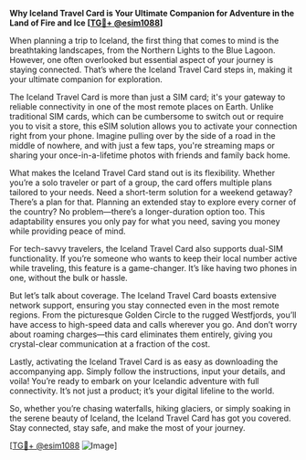 **Why Iceland Travel Card is Your Ultimate Companion for Adventure in the Land of Fire and Ice [[TG💪+ @esim1088](https://t.me/s/esim1088)]**

When planning a trip to Iceland, the first thing that comes to mind is the breathtaking landscapes, from the Northern Lights to the Blue Lagoon. However, one often overlooked but essential aspect of your journey is staying connected. That’s where the Iceland Travel Card steps in, making it your ultimate companion for exploration.

The Iceland Travel Card is more than just a SIM card; it's your gateway to reliable connectivity in one of the most remote places on Earth. Unlike traditional SIM cards, which can be cumbersome to switch out or require you to visit a store, this eSIM solution allows you to activate your connection right from your phone. Imagine pulling over by the side of a road in the middle of nowhere, and with just a few taps, you're streaming maps or sharing your once-in-a-lifetime photos with friends and family back home.

What makes the Iceland Travel Card stand out is its flexibility. Whether you’re a solo traveler or part of a group, the card offers multiple plans tailored to your needs. Need a short-term solution for a weekend getaway? There’s a plan for that. Planning an extended stay to explore every corner of the country? No problem—there’s a longer-duration option too. This adaptability ensures you only pay for what you need, saving you money while providing peace of mind.

For tech-savvy travelers, the Iceland Travel Card also supports dual-SIM functionality. If you’re someone who wants to keep their local number active while traveling, this feature is a game-changer. It’s like having two phones in one, without the bulk or hassle.

But let’s talk about coverage. The Iceland Travel Card boasts extensive network support, ensuring you stay connected even in the most remote regions. From the picturesque Golden Circle to the rugged Westfjords, you’ll have access to high-speed data and calls wherever you go. And don’t worry about roaming charges—this card eliminates them entirely, giving you crystal-clear communication at a fraction of the cost.

Lastly, activating the Iceland Travel Card is as easy as downloading the accompanying app. Simply follow the instructions, input your details, and voila! You’re ready to embark on your Icelandic adventure with full connectivity. It’s not just a product; it’s your digital lifeline to the world.

So, whether you’re chasing waterfalls, hiking glaciers, or simply soaking in the serene beauty of Iceland, the Iceland Travel Card has got you covered. Stay connected, stay safe, and make the most of your journey. 

[[TG💪+ @esim1088](https://t.me/s/esim1088) ![Image](https://i.postimg.cc/Y0z9fWf4/image.png)]